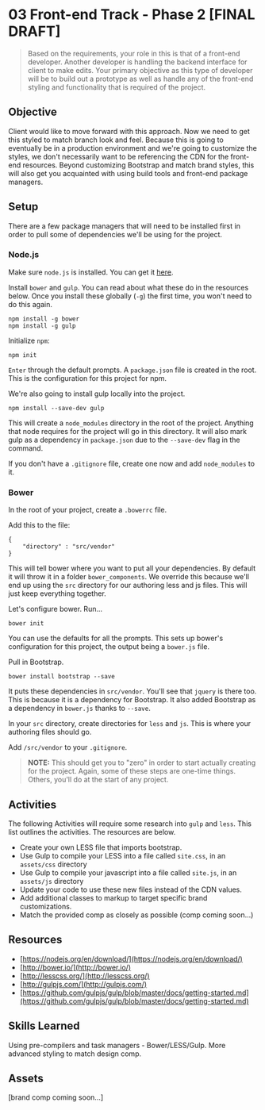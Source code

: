 # 03 Front-end Track - Phase 2 [FINAL DRAFT]

> Based on the requirements, your role in this is that of a front-end developer. Another developer is handling the backend interface for client to make edits. Your primary objective as this type of developer will be to build out a prototype as well as handle any of the front-end styling and functionality that is required of the project.


## Objective
Client would like to move forward with this approach. Now we need to get this styled to match branch look and feel. Because this is going to eventually be in a production environment and we're going to customize the styles, we don't necessarily want to be referencing the CDN for the front-end resources. Beyond customizing Bootstrap and match brand styles, this will also get you acquainted with using build tools and front-end package managers.


## Setup
There are a few package managers that will need to be installed first in order to pull some of dependencies we'll be using for the project.

### Node.js
Make sure `node.js` is installed. You can get it [here](https://nodejs.org/en/download/).

Install `bower` and `gulp`. You can read about what these do in the resources below. Once you install these globally (`-g`) the first time, you won't need to do this again.

```
npm install -g bower
npm install -g gulp
```

Initialize `npm`:

```
npm init
```

`Enter` through the default prompts. A `package.json` file is created in the root. This is the configuration for this project for npm.

We're also going to install gulp locally into the project.

```
npm install --save-dev gulp
```

This will create a `node_modules` directory in the root of the project. Anything that node requires for the project will go in this directory. It will also mark gulp as a dependency in `package.json` due to the `--save-dev` flag in the command.

If you don't have a `.gitignore` file, create one now and add `node_modules` to it.


### Bower
In the root of your project, create a `.bowerrc` file.

Add this to the file:

```
{
	"directory" : "src/vendor"
}
```

This will tell bower where you want to put all your dependencies. By default it will throw it in a folder `bower_components`. We override this because we'll end up using the `src` directory for our authoring less and js files. This will just keep everything together.

Let's configure bower. Run... 

```
bower init
```

You can use the defaults for all the prompts. This sets up bower's configuration for this project, the output being a `bower.js` file.

Pull in Bootstrap. 

```
bower install bootstrap --save
```

It puts these dependencies in `src/vendor`. You'll see that `jquery` is there too. This is because it is a dependency for Bootstrap. It also added Bootstrap as a dependency in `bower.js` thanks to `--save`.

In your `src` directory, create directories for `less` and `js`. This is where your authoring files should go.

Add `/src/vendor` to your `.gitignore`.

> **NOTE:** This should get you to "zero" in order to start actually creating for the project. Again, some of these steps are one-time things. Others, you'll do at the start of any project. 

## Activities
The following Activities will require some research into `gulp` and `less`. This list outlines the activities. The resources are below.

- Create your own LESS file that imports bootstrap.
- Use Gulp to compile your LESS into a file called `site.css`, in an `assets/css` directory
- Use Gulp to compile your javascript into a file called `site.js`, in an `assets/js` directory
- Update your code to use these new files instead of the CDN values.
- Add additional classes to markup to target specific brand customizations.
- Match the provided comp as closely as possible (comp coming soon...)

## Resources
- [https://nodejs.org/en/download/](https://nodejs.org/en/download/)
- [http://bower.io/](http://bower.io/)
- [http://lesscss.org/](http://lesscss.org/)
- [http://gulpjs.com/](http://gulpjs.com/)
- [https://github.com/gulpjs/gulp/blob/master/docs/getting-started.md](https://github.com/gulpjs/gulp/blob/master/docs/getting-started.md)

## Skills Learned

Using pre-compilers and task managers - Bower/LESS/Gulp. More advanced styling to match design comp.

## Assets

[brand comp coming soon...]

